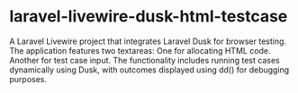 # laravel-livewire-dusk-html-testcase
A Laravel Livewire project that integrates Laravel Dusk for browser testing. The application features two textareas:  One for allocating HTML code. Another for test case input. The functionality includes running test cases dynamically using Dusk, with outcomes displayed using dd() for debugging purposes.
